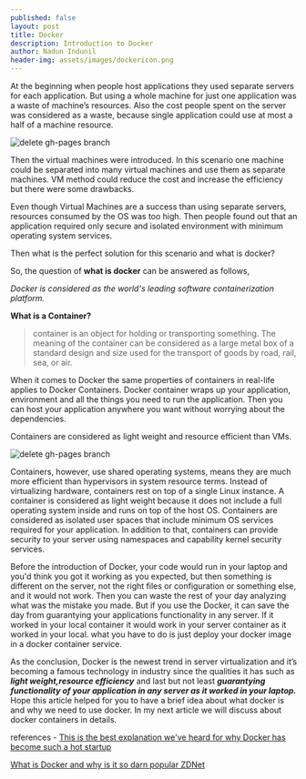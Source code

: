 ```yaml
---
published: false
layout: post
title: Docker
description: Introduction to Docker
author: Nadun Indunil
header-img: assets/images/dockericon.png
---
```

At the beginning when people host applications they used separate servers for each application. But using a whole machine for just one application was a waste of machine’s resources. Also the cost people spent on the server was considered as a waste, because single application could use at most a half of a machine resource.

![delete gh-pages branch](https://qph.ec.quoracdn.net/main-qimg-5381f9e1731eb4a2b78c591f6fb4e575?convert_to_webp=true)

Then the virtual machines were introduced. In this scenario one machine could be separated into many virtual machines and use them as separate machines. VM method could reduce the cost and increase the efficiency but there were some drawbacks.

Even though Virtual Machines are a success than using separate servers, resources consumed by the OS was too high. Then people found out that an application required only secure and isolated environment with minimum operating system services.

Then what is the perfect solution for this scenario and what is docker?

So, the question of **what is docker** can be answered as follows,

*Docker is considered as the world's leading software containerization platform.*

**What is a Container?**
<blockquote>
container is an object for holding or transporting something.
The meaning of the container can be considered as a large metal box of a standard design and size used for the transport of goods by road, rail, sea, or air.
</blockquote>

When it comes to Docker the same properties of containers in real-life applies to Docker Containers. Docker container wraps up your application, environment and all the things you need to run the application. Then you can host your application anywhere you want without worrying about the dependencies.

Containers are considered as light weight and resource efficient than VMs.


![delete gh-pages branch](https://qph.ec.quoracdn.net/main-qimg-f7e5896d1238d0172f188ae20dfc1a61?convert_to_webp=true)

Containers, however, use shared operating systems, means they are much more efficient than hypervisors in system resource terms. Instead of virtualizing hardware, containers rest on top of a single Linux instance.
A container is considered as light weight because it does not include a full operating system inside and runs on top of the host OS. Containers are considered as isolated user spaces that include minimum OS services required for your application. In addition to that, containers can provide security to your server using namespaces and capability kernel security services.

Before the introduction of Docker, your code would run in your laptop and you'd think you got it working as you expected, but then something is different on the server, not the right files or configuration or something else, and it would not work. Then you can waste the rest of your day analyzing what was the mistake you made. But if you use the Docker, it can save the day from guarantying your applications functionality in any server. If it worked in your local container it would work in your server container as it worked in your local. what you have to do is just deploy your docker image in a docker container service.

As the conclusion, Docker is the newest trend in server virtualization and it’s becoming a famous technology in industry since the qualities it has such as ***light weight,resource efficiency*** and last but not least ***guarantying functionality of your application in any server as it worked in your laptop.***
Hope this article helped for you to have a brief idea about what docker is and why we need to use docker. In my next article we will discuss about docker containers in details.

references - [This is the best explanation we've heard for why Docker has become such a hot startup](http://www.businessinsider.com/docker-why-it-took-off-2015-3)

[What is Docker and why is it so darn popular ZDNet](http://www.zdnet.com/article/what-is-docker-and-why-is-it-so-darn-popular/)
